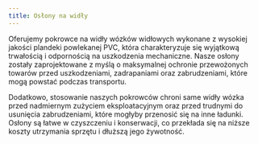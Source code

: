 ```yaml
---
title: Osłony na widły
---
```


Oferujemy pokrowce na widły wózków widłowych wykonane z wysokiej jakości plandeki powlekanej PVC, która charakteryzuje się wyjątkową trwałością i odpornością na uszkodzenia mechaniczne. Nasze osłony zostały zaprojektowane z myślą o maksymalnej ochronie przewożonych towarów przed uszkodzeniami, zadrapaniami oraz zabrudzeniami, które mogą powstać podczas transportu. 

Dodatkowo, stosowanie naszych pokrowców chroni same widły wózka przed nadmiernym zużyciem eksploatacyjnym oraz przed trudnymi do usunięcia zabrudzeniami, które mogłyby przenosić się na inne ładunki. Osłony są łatwe w czyszczeniu i konserwacji, co przekłada się na niższe koszty utrzymania sprzętu i dłuższą jego żywotność.